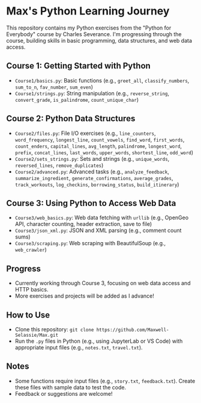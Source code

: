 # Max's Python Learning Journey

This repository contains my Python exercises from the "Python for Everybody" course by Charles Severance. I'm progressing through the course, building skills in basic programming, data structures, and web data access.

## Course 1: Getting Started with Python
- `Course1/basics.py`: Basic functions (e.g., `greet_all`, `classify_numbers`, `sum_to_n`, `fav_number`, `sum_even`)
- `Course1/strings.py`: String manipulation (e.g., `reverse_string`, `convert_grade`, `is_palindrome`, `count_unique_char`)

## Course 2: Python Data Structures
- `Course2/files.py`: File I/O exercises (e.g., `line_counters`, `word_frequency`, `longest_line`, `count_vowels`, `find_word`, `first_words`, `count_enders`, `capital_lines`, `avg_length`, `palindrome`, `longest_word`, `prefix`, `concat_lines`, `last_words`, `upper_words`, `shortest_line`, `odd_word`)
- `Course2/sets_strings.py`: Sets and strings (e.g., `unique_words`, `reversed_lines`, `remove_duplicates`)
- `Course2/advanced.py`: Advanced tasks (e.g., `analyze_feedback`, `summarize_ingredient`, `generate_confirmations`, `average_grades`, `track_workouts`, `log_checkins`, `borrowing_status`, `build_itinerary`)

## Course 3: Using Python to Access Web Data
- `Course3/web_basics.py`: Web data fetching with `urllib` (e.g., OpenGeo API, character counting, header extraction, save to file)
- `Course3/json_xml.py`: JSON and XML parsing (e.g., comment count sums)
- `Course3/scraping.py`: Web scraping with BeautifulSoup (e.g., `web_crawler`)

## Progress
- Currently working through Course 3, focusing on web data access and HTTP basics.
- More exercises and projects will be added as I advance!

## How to Use
- Clone this repository: `git clone https://github.com/Maxwell-Selassie/Max.git`
- Run the `.py` files in Python (e.g., using JupyterLab or VS Code) with appropriate input files (e.g., `notes.txt`, `travel.txt`).

## Notes
- Some functions require input files (e.g., `story.txt`, `feedback.txt`). Create these files with sample data to test the code.
- Feedback or suggestions are welcome!